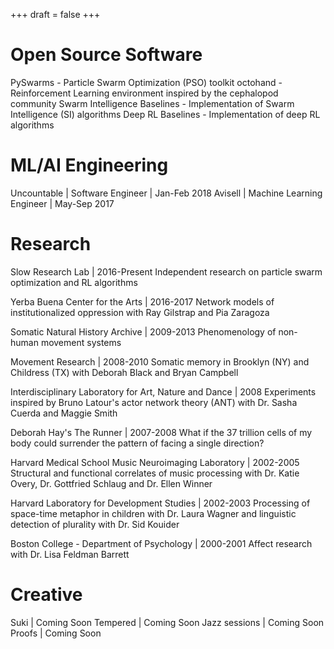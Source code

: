 +++
draft = false
+++
# Open Source Software

PySwarms - Particle Swarm Optimization (PSO) toolkit
octohand - Reinforcement Learning environment inspired by the cephalopod
community
Swarm Intelligence Baselines - Implementation of Swarm Intelligence (SI)
algorithms
Deep RL Baselines - Implementation of deep RL algorithms

# ML/AI Engineering

Uncountable  | Software Engineer | Jan-Feb 2018
Avisell  | Machine Learning Engineer | May-Sep 2017

# Research

Slow Research Lab  | 2016-Present
Independent research on particle swarm optimization and RL algorithms

Yerba Buena Center for the Arts  | 2016-2017
Network models of institutionalized oppression with Ray Gilstrap and Pia
Zaragoza

Somatic Natural History Archive | 2009-2013
Phenomenology of non-human movement systems

Movement Research | 2008-2010
Somatic memory in Brooklyn (NY) and Childress (TX) with Deborah Black
and Bryan Campbell

Interdisciplinary Laboratory for Art, Nature and Dance | 2008
Experiments inspired by Bruno Latour's actor network theory (ANT) with
Dr. Sasha Cuerda and Maggie Smith

Deborah Hay's The Runner | 2007-2008
What if the 37 trillion cells of my body could surrender the pattern of
facing a single direction?

Harvard Medical School Music Neuroimaging Laboratory | 2002-2005
Structural and functional correlates of music processing with Dr. Katie
Overy, Dr. Gottfried Schlaug and Dr. Ellen Winner 

Harvard Laboratory for Development Studies | 2002-2003
Processing of space-time metaphor in children with Dr. Laura Wagner and
linguistic detection of plurality with Dr. Sid Kouider

Boston College - Department of Psychology | 2000-2001
Affect research with Dr. Lisa Feldman Barrett

# Creative

Suki  | Coming Soon
Tempered | Coming Soon
Jazz sessions | Coming Soon
Proofs | Coming Soon
